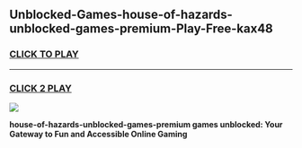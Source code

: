 
## Unblocked-Games-house-of-hazards-unblocked-games-premium-Play-Free-kax48
<h3>
<a href="https://premium76.site?title=house-of-hazards-unblocked-games-premium&ref=22A">CLICK TO PLAY</a></h3>
<hr>

<h3>
<a href="https://premium76.site?title=house-of-hazards-unblocked-games-premium&ref=22A">CLICK 2 PLAY</a>
  
</h3>

<a href="https://premium76.site?title=house-of-hazards-unblocked-games-premium&ref=22A"><img src="https://clearcache.store/games.png"></a>


**house-of-hazards-unblocked-games-premium games unblocked: Your Gateway to Fun and Accessible Online Gaming**
